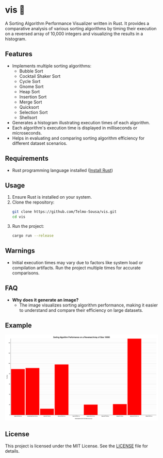 # vis 🦀

A Sorting Algorithm Performance Visualizer written in Rust. It provides a comparative analysis of various sorting algorithms by timing their execution on a reversed array of 10,000 integers and visualizing the results in a histogram.

## Features

- Implements multiple sorting algorithms:
  - Bubble Sort
  - Cocktail Shaker Sort
  - Cycle Sort
  - Gnome Sort
  - Heap Sort
  - Insertion Sort
  - Merge Sort
  - Quicksort
  - Selection Sort
  - Shellsort
- Generates a histogram illustrating execution times of each algorithm.
- Each algorithm's execution time is displayed in milliseconds or microseconds.
- Helps in evaluating and comparing sorting algorithm efficiency for different dataset scenarios.

## Requirements

- Rust programming language installed ([Install Rust](https://www.rust-lang.org/))

## Usage

1. Ensure Rust is installed on your system.
2. Clone the repository:
    ```bash
    git clone https://github.com/Telmo-Sousa/vis.git
    cd vis
    ```
3. Run the project:
    ```bash
    cargo run --release
    ```

## Warnings

- Initial execution times may vary due to factors like system load or compilation artifacts. Run the project multiple times for accurate comparisons.

## FAQ

- **Why does it generate an image?**
  - The image visualizes sorting algorithm performance, making it easier to understand and compare their efficiency on large datasets.

## Example

![Sorting Performance](/sort_performance.png)

## License

This project is licensed under the MIT License. See the [LICENSE](LICENSE) file for details.
